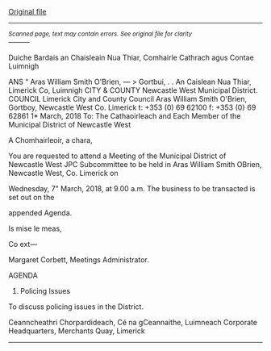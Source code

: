 [Original file](https://www.limerick.ie/sites/default/files/media/documents/2018-03/00%202018-03-07%20Municipal%20District%20of%20Newcastle%20West%20JPC%20Subcommittee%20Agenda.pdf)

---
*<small>Scanned page, text may contain errors. See original file for clarity</small>*  
———

Duiche Bardais an Chaisleain Nua Thiar,
Comhairle Cathrach agus Contae Luimnigh

ANS “ Aras William Smith O'Brien,
— > Gortbui,
. . An Caislean Nua Thiar,
Limerick Co, Luimnigh
CITY & COUNTY Newcastle West Municipal District.
COUNCIL Limerick City and County Council
Aras William Smith O'Brien,
Gortboy,
Newcastle West
Co. Limerick
t: +353 (0) 69 62100
f: +353 (0} 69 62861
1* March, 2018
To: The Cathaoirleach and Each Member of the Municipal District of Newcastle West

A Chomhairleoir, a chara,

You are requested to attend a Meeting of the Municipal District of Newcastle West JPC
Subcommittee to be held in Aras William Smith OBrien, Newcastle West, Co. Limerick on

Wednesday, 7" March, 2018, at 9.00 a.m. The business to be transacted is set out on the

appended Agenda.

Is mise le meas,

Co ext—

Margaret Corbett,
Meetings Administrator.

AGENDA

1. Policing Issues

To discuss policing issues in the District.

Ceanncheathri Chorpardideach, Cé na gCeannaithe, Luimneach
Corporate Headquarters, Merchants Quay, Limerick


---
